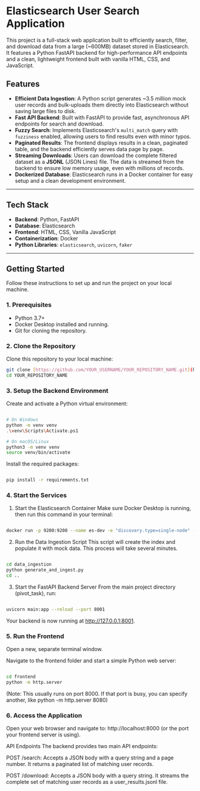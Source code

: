 # Elasticsearch User Search Application

This project is a full-stack web application built to efficiently search, filter, and download data from a large (~600MB) dataset stored in Elasticsearch. It features a Python FastAPI backend for high-performance API endpoints and a clean, lightweight frontend built with vanilla HTML, CSS, and JavaScript.

## Features

-   **Efficient Data Ingestion**: A Python script generates ~3.5 million mock user records and bulk-uploads them directly into Elasticsearch without saving large files to disk.
-   **Fast API Backend**: Built with FastAPI to provide fast, asynchronous API endpoints for search and download.
-   **Fuzzy Search**: Implements Elasticsearch's `multi_match` query with `fuzziness` enabled, allowing users to find results even with minor typos.
-   **Paginated Results**: The frontend displays results in a clean, paginated table, and the backend efficiently serves data page by page.
-   **Streaming Downloads**: Users can download the complete filtered dataset as a **JSONL** (JSON Lines) file. The data is streamed from the backend to ensure low memory usage, even with millions of records.
-   **Dockerized Database**: Elasticsearch runs in a Docker container for easy setup and a clean development environment.

---

## Tech Stack

-   **Backend**: Python, FastAPI
-   **Database**: Elasticsearch
-   **Frontend**: HTML, CSS, Vanilla JavaScript
-   **Containerization**: Docker
-   **Python Libraries**: `elasticsearch`, `uvicorn`, `faker`

---

## Getting Started

Follow these instructions to set up and run the project on your local machine.

### 1. Prerequisites

-   Python 3.7+
-   Docker Desktop installed and running.
-   Git for cloning the repository.

### 2. Clone the Repository

Clone this repository to your local machine:
```bash
git clone [https://github.com/YOUR_USERNAME/YOUR_REPOSITORY_NAME.git](https://github.com/YOUR_USERNAME/YOUR_REPOSITORY_NAME.git)
cd YOUR_REPOSITORY_NAME
```

### 3. Setup the Backend Environment

Create and activate a Python virtual environment:

```Bash

# On Windows
python -m venv venv
.\venv\Scripts\Activate.ps1

# On macOS/Linux
python3 -m venv venv
source venv/bin/activate
```

Install the required packages:

```Bash

pip install -r requirements.txt
```

### 4. Start the Services
1. Start the Elasticsearch Container
Make sure Docker Desktop is running, then run this command in your terminal:

```Bash

docker run -p 9200:9200 --name es-dev -e "discovery.type=single-node" -e "xpack.security.enabled=false" -d docker.elastic.co/elasticsearch/elasticsearch:8.14.1
```
2. Run the Data Ingestion Script
This script will create the index and populate it with mock data. This process will take several minutes.

```Bash

cd data_ingestion
python generate_and_ingest.py
cd ..
```
3. Start the FastAPI Backend Server
From the main project directory (pivot_task), run:

```Bash

uvicorn main:app --reload --port 8001
```
Your backend is now running at http://127.0.0.1:8001.

### 5. Run the Frontend
Open a new, separate terminal window.

Navigate to the frontend folder and start a simple Python web server:

```Bash

cd frontend
python -m http.server
```
(Note: This usually runs on port 8000. If that port is busy, you can specify another, like python -m http.server 8080)

### 6. Access the Application
Open your web browser and navigate to:
http://localhost:8000 (or the port your frontend server is using).

API Endpoints
The backend provides two main API endpoints:

POST /search: Accepts a JSON body with a query string and a page number. It returns a paginated list of matching user records.

POST /download: Accepts a JSON body with a query string. It streams the complete set of matching user records as a user_results.jsonl file.